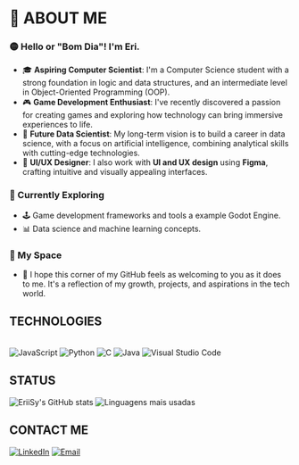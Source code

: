 # 👋 ABOUT ME

### 🟡 Hello or "Bom Dia"! I'm Eri.

- 🎓 **Aspiring Computer Scientist**: I'm a Computer Science student with a strong foundation in logic and data structures, and an intermediate level in Object-Oriented Programming (OOP).
- 🎮 **Game Development Enthusiast**: I've recently discovered a passion for creating games and exploring how technology can bring immersive experiences to life.  
- 🤖 **Future Data Scientist**: My long-term vision is to build a career in data science, with a focus on artificial intelligence, combining analytical skills with cutting-edge technologies.  
- 🎨 **UI/UX Designer**: I also work with **UI and UX design** using **Figma**, crafting intuitive and visually appealing interfaces.  

### 🌱 Currently Exploring
- 🕹️ Game development frameworks and tools a example Godot Engine.  
- 📊 Data science and machine learning concepts.

### 🤝 My Space
- 🏡 I hope this corner of my GitHub feels as welcoming to you as it does to me. It's a reflection of my growth, projects, and aspirations in the tech world.

## TECHNOLOGIES 

<div style = "display: inline_block"><br/>
    <img aling="center" alt="JavaScript"src = "https://img.shields.io/badge/JavaScript-323330?style=for-the-badge&logo=javascript&logoColor=F7DF1E"/>
    <img aling="center" alt="Python"src = "https://img.shields.io/badge/Python-3776AB?style=for-the-badge&logo=python&logoColor=white"/>
    <img aling="center" alt="C"src = "https://img.shields.io/badge/C-00599C?style=for-the-badge&logo=c&logoColor=white"/>
    <img aling="center" alt="Java"src = "https://img.shields.io/badge/Java-ED8B00?style=for-the-badge&logo=openjdk&logoColor=white"/>
    <img aling="center" alt="Visual Studio Code"src = "https://img.shields.io/badge/Visual_Studio_Code-0078D4?style=for-the-badge&logo=visual%20studio%20code&logoColor=white"/>
</div>

## STATUS
![EriiSy's GitHub stats](https://github-readme-stats.vercel.app/api?username=EriiSy&show_icons=true&theme=dark)
![Linguagens mais usadas](https://github-readme-stats.vercel.app/api/top-langs/?username=EriiSy&layout=compact&theme=radical)

## CONTACT ME
[![LinkedIn](https://img.shields.io/badge/-LinkedIn-blue?style=flat-square&logo=Linkedin&logoColor=white)](https://linkedin.com/in/seu-usuario)
[![Email](https://img.shields.io/badge/-Email-D14836?style=flat-square&logo=Gmail&logoColor=white)](mailto:Erysy77@gmail.com)
